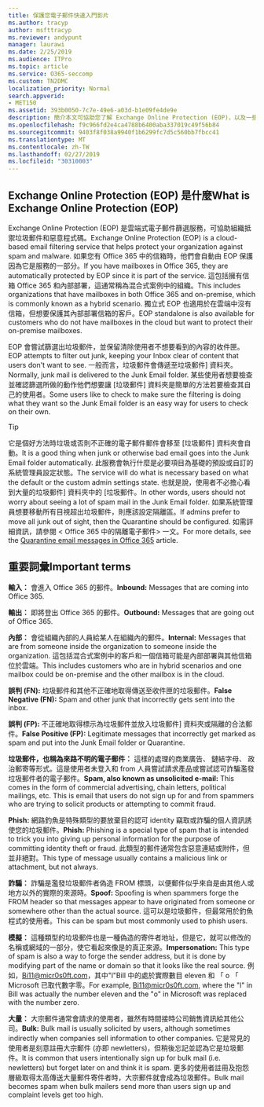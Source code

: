 ```yaml
---
title: 保護您電子郵件快速入門影片
ms.author: tracyp
author: msfttracyp
ms.reviewer: andypunt
manager: laurawi
ms.date: 2/25/2019
ms.audience: ITPro
ms.topic: article
ms.service: O365-seccomp
ms.custom: TN2DMC
localization_priority: Normal
search.appverid:
- MET150
ms.assetid: 393b0050-7c7e-49e6-a03d-b1e09fe4de9e
description: 簡介本文可協助您了解 Exchange Online Protection (EOP)，以及一些重要術語。 這是適用於 Office 365 客戶可以保護 Exchange Online 雲端託管信箱，而且獨立式 EOP 客戶負責保護內部部署信箱，例如 Exchange Server 2016。
ms.openlocfilehash: f9c966fd2e4ca4788b6400aba337019c49f56b84
ms.sourcegitcommit: 9403f8f038a9940f1b6299fc7d5c560bb7fbcc41
ms.translationtype: MT
ms.contentlocale: zh-TW
ms.lasthandoff: 02/27/2019
ms.locfileid: "30310003"
---
```

## <a name="what-is-exchange-online-protection-eop"></a><span data-ttu-id="4a3ff-104">Exchange Online Protection (EOP) 是什麼</span><span class="sxs-lookup"><span data-stu-id="4a3ff-104">What is Exchange Online Protection (EOP)</span></span>

<span data-ttu-id="4a3ff-105">Exchange Online Protection (EOP) 是雲端式電子郵件篩選服務，可協助組織抵禦垃圾郵件和惡意程式碼。</span><span class="sxs-lookup"><span data-stu-id="4a3ff-105">Exchange Online Protection (EOP) is a cloud-based email filtering service that helps protect your organization against spam and malware.</span></span> <span data-ttu-id="4a3ff-106">如果您有 Office 365 中的信箱時，他們會自動由 EOP 保護因為它是服務的一部分。</span><span class="sxs-lookup"><span data-stu-id="4a3ff-106">If you have mailboxes in Office 365, they are automatically protected by EOP since it is part of the service.</span></span> <span data-ttu-id="4a3ff-107">這包括擁有信箱 Office 365 和內部部署，這通常稱為混合式案例中的組織。</span><span class="sxs-lookup"><span data-stu-id="4a3ff-107">This includes organizations that have mailboxes in both Office 365 and on-premise, which is commonly known as a hybrid scenario.</span></span> <span data-ttu-id="4a3ff-108">獨立式 EOP 也適用於在雲端中沒有信箱，但想要保護其內部部署信箱的客戶。</span><span class="sxs-lookup"><span data-stu-id="4a3ff-108">EOP standalone is also available for customers who do not have mailboxes in the cloud but want to protect their on-premise mailboxes.</span></span> 

<span data-ttu-id="4a3ff-109">EOP 會嘗試篩選出垃圾郵件，並保留清除使用者不想要看到的內容的收件匣。</span><span class="sxs-lookup"><span data-stu-id="4a3ff-109">EOP attempts to filter out junk, keeping your Inbox clear of content that users don't want to see.</span></span> <span data-ttu-id="4a3ff-110">一般而言，垃圾郵件會傳遞至垃圾郵件] 資料夾。</span><span class="sxs-lookup"><span data-stu-id="4a3ff-110">Normally, junk mail is delivered to the Junk Email folder.</span></span> <span data-ttu-id="4a3ff-111">某些使用者想要檢查並確認篩選所做的動作他們想要讓 [垃圾郵件] 資料夾是簡單的方法若要檢查其自己的使用者。</span><span class="sxs-lookup"><span data-stu-id="4a3ff-111">Some users like to check to make sure the filtering is doing what they want so the Junk Email folder is an easy way for users to check on their own.</span></span>  

> [!TIP]
> <span data-ttu-id="4a3ff-112">它是個好方法時垃圾或否則不正確的電子郵件郵件會移至 [垃圾郵件] 資料夾會自動。</span><span class="sxs-lookup"><span data-stu-id="4a3ff-112">It is a good thing when junk or otherwise bad email goes into the Junk Email folder automatically.</span></span> <span data-ttu-id="4a3ff-113">此服務會執行什麼是必要項目為基礎的預設或自訂的系統管理員設定狀態。</span><span class="sxs-lookup"><span data-stu-id="4a3ff-113">The service will do what is necessary based on what the default or the custom admin settings state.</span></span> <span data-ttu-id="4a3ff-114">也就是說，使用者不必擔心看到大量的垃圾郵件] 資料夾中的 [垃圾郵件。</span><span class="sxs-lookup"><span data-stu-id="4a3ff-114">In other words, users should not worry about seeing a lot of spam mail in the Junk Email folder.</span></span> <span data-ttu-id="4a3ff-115">如果系統管理員想要移動所有目視超出垃圾郵件，則應該設定隔離區。</span><span class="sxs-lookup"><span data-stu-id="4a3ff-115">If admins prefer to move all junk out of sight, then the Quarantine should be configured.</span></span> <span data-ttu-id="4a3ff-116">如需詳細資訊，請參閱 < <b0>Office 365 中的隔離電子郵件</b0>> 一文。</span><span class="sxs-lookup"><span data-stu-id="4a3ff-116">For more details, see the [Quarantine email messages in Office 365](quarantine-email-messages.md) article.</span></span>

## <a name="important-terms"></a><span data-ttu-id="4a3ff-117">重要詞彙</span><span class="sxs-lookup"><span data-stu-id="4a3ff-117">Important terms</span></span>

<span data-ttu-id="4a3ff-118">**輸入：** 會進入 Office 365 的郵件。</span><span class="sxs-lookup"><span data-stu-id="4a3ff-118">**Inbound:** Messages that are coming into Office 365.</span></span>

<span data-ttu-id="4a3ff-119">**輸出：** 即將登出 Office 365 的郵件。</span><span class="sxs-lookup"><span data-stu-id="4a3ff-119">**Outbound:** Messages that are going out of Office 365.</span></span>

<span data-ttu-id="4a3ff-120">**內部：** 會從組織內部的人員給某人在組織內的郵件。</span><span class="sxs-lookup"><span data-stu-id="4a3ff-120">**Internal:** Messages that are from someone inside the organization to someone inside the organization.</span></span> <span data-ttu-id="4a3ff-121">這包括混合式案例中的客戶和一個信箱可能是內部部署與其他信箱位於雲端。</span><span class="sxs-lookup"><span data-stu-id="4a3ff-121">This includes customers who are in hybrid scenarios and one mailbox could be on-premise and the other mailbox is in the cloud.</span></span>

<span data-ttu-id="4a3ff-122">**誤判 (FN):** 垃圾郵件和其他不正確地取得傳送至收件匣的垃圾郵件。</span><span class="sxs-lookup"><span data-stu-id="4a3ff-122">**False Negative (FN):** Spam and other junk that incorrectly gets sent into the inbox.</span></span>

<span data-ttu-id="4a3ff-123">**誤判 (FP):** 不正確地取得標示為垃圾郵件並放入垃圾郵件] 資料夾或隔離的合法郵件。</span><span class="sxs-lookup"><span data-stu-id="4a3ff-123">**False Positive (FP):** Legitimate messages that incorrectly get marked as spam and put into the Junk Email folder or Quarantine.</span></span>

<span data-ttu-id="4a3ff-124">**垃圾郵件，也稱為來路不明的電子郵件：** 這樣的處理的商業廣告、 鏈結字母、 政治郵寄等形式。這是使用者未登入和 from 人員嘗試請求產品或嘗試認可詐騙濫發垃圾郵件者的電子郵件。</span><span class="sxs-lookup"><span data-stu-id="4a3ff-124">**Spam, also known as unsolicited e-mail:** This comes in the form of commercial advertising, chain letters, political mailings, etc. This is email that users do not sign up for and from spammers who are trying to solicit products or attempting to commit fraud.</span></span>

<span data-ttu-id="4a3ff-125">**Phish:** 網路釣魚是特殊類型的要放棄目的認可 identity 竊取或詐騙的個人資訊誘使您的垃圾郵件。</span><span class="sxs-lookup"><span data-stu-id="4a3ff-125">**Phish:** Phishing is a special type of spam that is intended to trick you into giving up personal information for the purpose of committing identity theft or fraud.</span></span> <span data-ttu-id="4a3ff-126">此類型的郵件通常包含惡意連結或附件，但並非絕對。</span><span class="sxs-lookup"><span data-stu-id="4a3ff-126">This type of message usually contains a malicious link or attachment, but not always.</span></span>

<span data-ttu-id="4a3ff-127">**詐騙：** 詐騙是濫發垃圾郵件者偽造 FROM 標頭，以便郵件似乎來自是由其他人或地方以外的實際的來源時。</span><span class="sxs-lookup"><span data-stu-id="4a3ff-127">**Spoof:** Spoofing is when spammers forge the FROM header so that messages appear to have originated from someone or somewhere other than the actual source.</span></span> <span data-ttu-id="4a3ff-128">這可以是垃圾郵件，但最常用於釣魚程式的使用者。</span><span class="sxs-lookup"><span data-stu-id="4a3ff-128">This can be spam but most commonly used to phish users.</span></span>

<span data-ttu-id="4a3ff-129">**模擬：** 這種類型的垃圾郵件也是一種偽造的寄件者地址，但是它，就可以修改的名稱或網域的一部分，使它看起來像是的真正來源。</span><span class="sxs-lookup"><span data-stu-id="4a3ff-129">**Impersonation:** This type of spam is also a way to forge the sender address, but it is done by modifying part of the name or domain so that it looks like the real source.</span></span> <span data-ttu-id="4a3ff-130">例如，Bi11@micr0s0ft.com，其中"l"Bill 中的處於實際數目 eleven 和 「 o 「 Microsoft 已取代數字零。</span><span class="sxs-lookup"><span data-stu-id="4a3ff-130">For example, Bi11@micr0s0ft.com, where the "l" in Bill was actually the number eleven and the "o" in Microsoft was replaced with the number zero.</span></span>

<span data-ttu-id="4a3ff-131">**大量：** 大宗郵件通常會請求的使用者，雖然有時間接時公司銷售資訊給其他公司。</span><span class="sxs-lookup"><span data-stu-id="4a3ff-131">**Bulk:** Bulk mail is usually solicited by users, although sometimes indirectly when companies sell information to other companies.</span></span> <span data-ttu-id="4a3ff-132">它是常見的使用者是刻意註冊大宗郵件 (亦即 newletters)，但稍後忘記並認為它是垃圾郵件。</span><span class="sxs-lookup"><span data-stu-id="4a3ff-132">It is common that users intentionally sign up for bulk mail (i.e. newletters) but forget later on and think it is spam.</span></span> <span data-ttu-id="4a3ff-133">更多的使用者註冊及抱怨層級取得太高傳送大量郵件寄件者時，大宗郵件就會成為垃圾郵件。</span><span class="sxs-lookup"><span data-stu-id="4a3ff-133">Bulk mail becomes spam when bulk mailers send more than users sign up and complaint levels get too high.</span></span>
